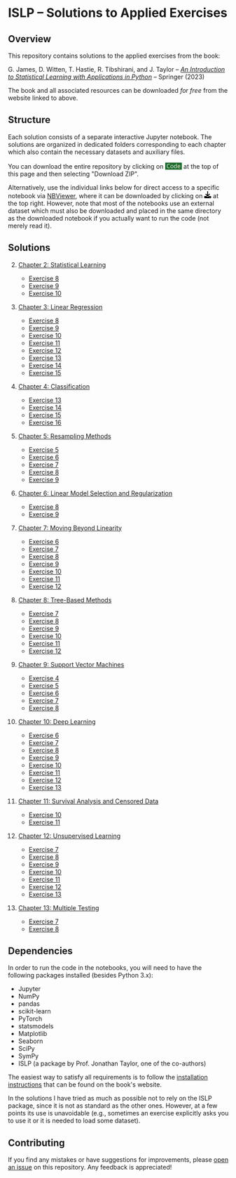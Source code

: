 # ISLP &ndash; Solutions to Applied Exercises

## Overview

This repository contains solutions to the applied exercises from the book:

G. James, D. Witten, T. Hastie, R. Tibshirani, and  J. Taylor &ndash; [_An Introduction to Statistical Learning with Applications in Python_](https://www.statlearning.com/) &ndash; Springer (2023)

The book and all associated resources can be downloaded _for free_ from the website linked to above.

## Structure

Each solution consists of a separate interactive Jupyter notebook. The solutions are organized in dedicated folders corresponding to each chapter which also contain the necessary datasets and auxiliary files.

You can download the entire repository by clicking on <img src="code.png" width="38" height="16" alt="the Code button" style="position: relative; top: 2px;"> at the top of this page and then selecting "Download ZIP".

Alternatively, use the individual links below for direct access to a specific notebook via [NBViewer](https://nbviewer.org/), where it can be downloaded by clicking on <img src="download_icon.svg" width="16" height="16" alt="download icon"> at the top right. However, note that most of the notebooks use an external dataset which must also be downloaded and placed in the same directory as the downloaded notebook if you actually want to run the code (not merely read it).


## Solutions

2. [Chapter 2: Statistical Learning](https://github.com/pzuehlke/ISLP/tree/main/chapter_02_exercises)
   - [Exercise 8](https://nbviewer.org/github/pzuehlke/ISLP/blob/main/chapter_02_exercises/chapter_02_exercise_08.ipynb)
   - [Exercise 9](https://nbviewer.org/github/pzuehlke/ISLP/blob/main/chapter_02_exercises/chapter_02_exercise_09.ipynb)
   - [Exercise 10](https://nbviewer.org/github/pzuehlke/ISLP/blob/main/chapter_02_exercises/chapter_02_exercise_10.ipynb)

3. [Chapter 3: Linear Regression](https://github.com/pzuehlke/ISLP/tree/main/chapter_03_exercises)
   - [Exercise 8](https://nbviewer.org/github/pzuehlke/ISLP/blob/main/chapter_03_exercises/chapter_03_exercise_08.ipynb)
   - [Exercise 9](https://nbviewer.org/github/pzuehlke/ISLP/blob/main/chapter_03_exercises/chapter_03_exercise_09.ipynb)
   - [Exercise 10](https://nbviewer.org/github/pzuehlke/ISLP/blob/main/chapter_03_exercises/chapter_03_exercise_10.ipynb)
   - [Exercise 11](https://nbviewer.org/github/pzuehlke/ISLP/blob/main/chapter_03_exercises/chapter_03_exercise_11.ipynb)
   - [Exercise 12](https://nbviewer.org/github/pzuehlke/ISLP/blob/main/chapter_03_exercises/chapter_03_exercise_12.ipynb)
   - [Exercise 13](https://nbviewer.org/github/pzuehlke/ISLP/blob/main/chapter_03_exercises/chapter_03_exercise_13.ipynb)
   - [Exercise 14](https://nbviewer.org/github/pzuehlke/ISLP/blob/main/chapter_03_exercises/chapter_03_exercise_14.ipynb)
   - [Exercise 15](https://nbviewer.org/github/pzuehlke/ISLP/blob/main/chapter_03_exercises/chapter_03_exercise_15.ipynb)

4. [Chapter 4: Classification](https://github.com/pzuehlke/ISLP/tree/main/chapter_04_exercises)
   - [Exercise 13](https://nbviewer.org/github/pzuehlke/ISLP/blob/main/chapter_04_exercises/chapter_04_exercise_13.ipynb)
   - [Exercise 14](https://nbviewer.org/github/pzuehlke/ISLP/blob/main/chapter_04_exercises/chapter_04_exercise_14.ipynb)
   - [Exercise 15](https://nbviewer.org/github/pzuehlke/ISLP/blob/main/chapter_04_exercises/chapter_04_exercise_15.ipynb)
   - [Exercise 16](https://nbviewer.org/github/pzuehlke/ISLP/blob/main/chapter_04_exercises/chapter_04_exercise_16.ipynb)

5. [Chapter 5: Resampling Methods](https://github.com/pzuehlke/ISLP/tree/main/chapter_05_exercises)
   - [Exercise 5](https://nbviewer.org/github/pzuehlke/ISLP/blob/main/chapter_05_exercises/chapter_05_exercise_05.ipynb)
   - [Exercise 6](https://nbviewer.org/github/pzuehlke/ISLP/blob/main/chapter_05_exercises/chapter_05_exercise_06.ipynb)
   - [Exercise 7](https://nbviewer.org/github/pzuehlke/ISLP/blob/main/chapter_05_exercises/chapter_05_exercise_07.ipynb)
   - [Exercise 8](https://nbviewer.org/github/pzuehlke/ISLP/blob/main/chapter_05_exercises/chapter_05_exercise_08.ipynb)
   - [Exercise 9](https://nbviewer.org/github/pzuehlke/ISLP/blob/main/chapter_05_exercises/chapter_05_exercise_09.ipynb)

6. [Chapter 6: Linear Model Selection and Regularization](https://github.com/pzuehlke/ISLP/tree/main/chapter_06_exercises)
   - [Exercise 8](https://nbviewer.org/github/pzuehlke/ISLP/blob/main/chapter_06_exercises/chapter_06_exercise_08.ipynb)
   - [Exercise 9](https://nbviewer.org/github/pzuehlke/ISLP/blob/main/chapter_06_exercises/chapter_06_exercise_09.ipynb)

7. [Chapter 7: Moving Beyond Linearity](https://github.com/pzuehlke/ISLP/tree/main/chapter_07_exercises)
   - [Exercise 6](https://nbviewer.org/github/pzuehlke/ISLP/blob/main/chapter_07_exercises/chapter_07_exercise_06.ipynb)
   - [Exercise 7](https://nbviewer.org/github/pzuehlke/ISLP/blob/main/chapter_07_exercises/chapter_07_exercise_07.ipynb)
   - [Exercise 8](https://nbviewer.org/github/pzuehlke/ISLP/blob/main/chapter_07_exercises/chapter_07_exercise_08.ipynb)
   - [Exercise 9](https://nbviewer.org/github/pzuehlke/ISLP/blob/main/chapter_07_exercises/chapter_07_exercise_09.ipynb)
   - [Exercise 10](https://nbviewer.org/github/pzuehlke/ISLP/blob/main/chapter_07_exercises/chapter_07_exercise_10.ipynb)
   - [Exercise 11](https://nbviewer.org/github/pzuehlke/ISLP/blob/main/chapter_07_exercises/chapter_07_exercise_11.ipynb)
   - [Exercise 12](https://nbviewer.org/github/pzuehlke/ISLP/blob/main/chapter_07_exercises/chapter_07_exercise_12.ipynb)

8. [Chapter 8: Tree-Based Methods](https://github.com/pzuehlke/ISLP/tree/main/chapter_08_exercises)
   - [Exercise 7](https://nbviewer.org/github/pzuehlke/ISLP/blob/main/chapter_08_exercises/chapter_08_exercise_07.ipynb)
   - [Exercise 8](https://nbviewer.org/github/pzuehlke/ISLP/blob/main/chapter_08_exercises/chapter_08_exercise_08.ipynb)
   - [Exercise 9](https://nbviewer.org/github/pzuehlke/ISLP/blob/main/chapter_08_exercises/chapter_08_exercise_09.ipynb)
   - [Exercise 10](https://nbviewer.org/github/pzuehlke/ISLP/blob/main/chapter_08_exercises/chapter_08_exercise_10.ipynb)
   - [Exercise 11](https://nbviewer.org/github/pzuehlke/ISLP/blob/main/chapter_08_exercises/chapter_08_exercise_11.ipynb)
   - [Exercise 12](https://nbviewer.org/github/pzuehlke/ISLP/blob/main/chapter_08_exercises/chapter_08_exercise_12.ipynb)

9. [Chapter 9: Support Vector Machines](https://github.com/pzuehlke/ISLP/tree/main/chapter_09_exercises)
   - [Exercise 4](https://nbviewer.org/github/pzuehlke/ISLP/blob/main/chapter_09_exercises/chapter_09_exercise_04.ipynb)
   - [Exercise 5](https://nbviewer.org/github/pzuehlke/ISLP/blob/main/chapter_09_exercises/chapter_09_exercise_05.ipynb)
   - [Exercise 6](https://nbviewer.org/github/pzuehlke/ISLP/blob/main/chapter_09_exercises/chapter_09_exercise_06.ipynb)
   - [Exercise 7](https://nbviewer.org/github/pzuehlke/ISLP/blob/main/chapter_09_exercises/chapter_09_exercise_07.ipynb)
   - [Exercise 8](https://nbviewer.org/github/pzuehlke/ISLP/blob/main/chapter_09_exercises/chapter_09_exercise_08.ipynb)

10. [Chapter 10: Deep Learning](https://github.com/pzuehlke/ISLP/tree/main/chapter_10_exercises)
    - [Exercise 6](https://nbviewer.org/github/pzuehlke/ISLP/blob/main/chapter_10_exercises/chapter_10_exercise_06.ipynb)
    - [Exercise 7](https://nbviewer.org/github/pzuehlke/ISLP/blob/main/chapter_10_exercises/chapter_10_exercise_07.ipynb)
    - [Exercise 8](https://nbviewer.org/github/pzuehlke/ISLP/blob/main/chapter_10_exercises/chapter_10_exercise_08.ipynb)
    - [Exercise 9](https://nbviewer.org/github/pzuehlke/ISLP/blob/main/chapter_10_exercises/chapter_10_exercise_09.ipynb)
    - [Exercise 10](https://nbviewer.org/github/pzuehlke/ISLP/blob/main/chapter_10_exercises/chapter_10_exercise_10.ipynb)
    - [Exercise 11](https://nbviewer.org/github/pzuehlke/ISLP/blob/main/chapter_10_exercises/chapter_10_exercise_11.ipynb)
    - [Exercise 12](https://nbviewer.org/github/pzuehlke/ISLP/blob/main/chapter_10_exercises/chapter_10_exercise_12.ipynb)
    - [Exercise 13](https://nbviewer.org/github/pzuehlke/ISLP/blob/main/chapter_10_exercises/chapter_10_exercise_13.ipynb)

11. [Chapter 11: Survival Analysis and Censored Data](https://github.com/pzuehlke/ISLP/tree/main/chapter_11_exercises)
    - [Exercise 10](https://nbviewer.org/github/pzuehlke/ISLP/blob/main/chapter_11_exercises/chapter_11_exercise_10.ipynb)
    - [Exercise 11](https://nbviewer.org/github/pzuehlke/ISLP/blob/main/chapter_11_exercises/chapter_11_exercise_11.ipynb)

12. [Chapter 12: Unsupervised Learning](https://github.com/pzuehlke/ISLP/tree/main/chapter_12_exercises)
    - [Exercise 7](https://nbviewer.org/github/pzuehlke/ISLP/blob/main/chapter_12_exercises/chapter_12_exercise_07.ipynb)
    - [Exercise 8](https://nbviewer.org/github/pzuehlke/ISLP/blob/main/chapter_12_exercises/chapter_12_exercise_08.ipynb)
    - [Exercise 9](https://nbviewer.org/github/pzuehlke/ISLP/blob/main/chapter_12_exercises/chapter_12_exercise_09.ipynb)
    - [Exercise 10](https://nbviewer.org/github/pzuehlke/ISLP/blob/main/chapter_12_exercises/chapter_12_exercise_10.ipynb)
    - [Exercise 11](https://nbviewer.org/github/pzuehlke/ISLP/blob/main/chapter_12_exercises/chapter_12_exercise_11.ipynb)
    - [Exercise 12](https://nbviewer.org/github/pzuehlke/ISLP/blob/main/chapter_12_exercises/chapter_12_exercise_12.ipynb)
    - [Exercise 13](https://nbviewer.org/github/pzuehlke/ISLP/blob/main/chapter_12_exercises/chapter_12_exercise_13.ipynb)

13. [Chapter 13: Multiple Testing](https://github.com/pzuehlke/ISLP/tree/main/chapter_13_exercises)
    - [Exercise 7](https://nbviewer.org/github/pzuehlke/ISLP/blob/main/chapter_13_exercises/chapter_13_exercise_07.ipynb)
    - [Exercise 8](https://nbviewer.org/github/pzuehlke/ISLP/blob/main/chapter_13_exercises/chapter_13_exercise_08.ipynb)

## Dependencies

In order to run the code in the notebooks, you will need to have the following packages installed (besides Python 3.x):

* Jupyter
* NumPy
* pandas
* scikit-learn
* PyTorch
* statsmodels
* Matplotlib
* Seaborn
* SciPy
* SymPy
* ISLP (a package by Prof. Jonathan Taylor, one of the co-authors)

The easiest way to satisfy all requirements is to follow the [installation instructions](https://intro-stat-learning.github.io/ISLP/installation.html) that can be found on the book's website.

In the solutions I have tried as much as possible not to rely on the ISLP package, since it is not as standard as the other ones. However, at a few points its use is unavoidable (e.g., sometimes an exercise explicitly asks you to use it or it is needed to load some dataset).

## Contributing

If you find any mistakes or have suggestions for improvements, please [open an issue](https://github.com/pzuehlke/ISLP/issues/new) on this repository. Any feedback is appreciated!